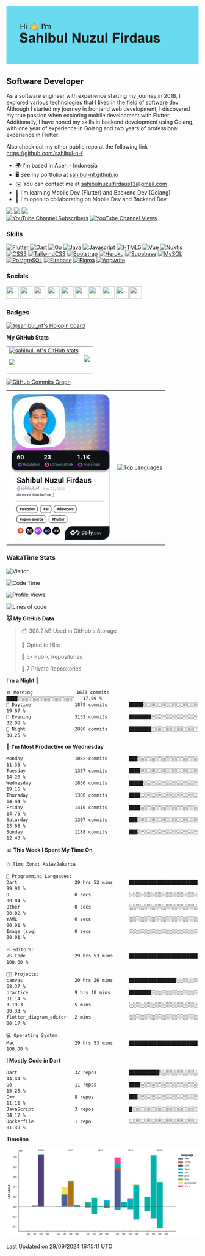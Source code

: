 <!-- Hi <img src="https://raw.githubusercontent.com/MartinHeinz/MartinHeinz/master/wave.gif" width="30px">, my name is Sahibul Nuzul Firdaus -->
<!-- ====================================== -->

![Header](https://github.com/sahibul-nf/sahibul-nf/blob/main/header.png)

Software Developer
-----------------

As a software engineer with experience starting my journey in 2018, I explored various technologies that I liked in the field of software dev. Although I started my journey in frontend web development, I discovered my true passion when exploring mobile development with Flutter. Additionally, I have honed my skills in backend development using Golang, with one year of experience in Golang and two years of professional experience in Flutter.

Also check out my other public repo at the following link <a href="https://github.com/sahibul-n-f">https://github.com/sahibul-n-f<a/>
<br/>
  
* 🌍  I'm based in Aceh - Indonesia
* 🖥️  See my portfolio at [sahibul-nf.github.io](http://sahibul-nf.github.io/)
* ✉️  You can contact me at [sahibulnuzulfirdaus13@gmail.com](mailto:sahibulnuzulfirdaus13@gmail.com)
* 🧠  I'm learning Mobile Dev (Flutter) and Backend Dev (Golang)
* 🤝  I'm open to collaborating on Mobile Dev and Backend Dev

<a href="https://www.twitter.com/sahibul_nf" target="_blank" rel="noreferrer"><img
src="https://img.shields.io/twitter/follow/sahibul_nf?logo=twitter&style=for-the-badge&color=0891b2&labelColor=1c1917"
/></a>
<a href="https://www.github.com/sahibul-nf" target="_blank" rel="noreferrer"><img
src="https://img.shields.io/github/followers/sahibul-nf?logo=github&style=for-the-badge&color=0891b2&labelColor=1c1917" /></a>
<a href="https://www.github.com/sahibul-nf" target="_blank" rel="noreferrer"><img
src="https://img.shields.io/github/stars/sahibul-nf?logo=github&style=for-the-badge&color=0891b2&labelColor=1c1917" /></a>
<br/>
<a href="https://www.youtube.com/channel/UCdWVhgD6M7D5DhwT0jfFITw?sub_confirmation=1">
    <img alt="YouTube Channel Subscribers" title="Youtube Subscribers" src="https://staging.shields.io/youtube/channel/subscribers/UCdWVhgD6M7D5DhwT0jfFITw?logo=youtube&style=for-the-badge&color=0891b2&labelColor=1c1917"></a>
<a href="https://www.youtube.com/channel/UCdWVhgD6M7D5DhwT0jfFITw">
    <img alt="YouTube Channel Views" title="Youtube Views" src="https://staging.shields.io/youtube/channel/views/UCdWVhgD6M7D5DhwT0jfFITw?logo=Youtube&style=for-the-badge&color=0891b2&labelColor=1c1917"></a> 

### Skills

<p align="left">
<a href="https://flutter.dev/" target="_blank" rel="noreferrer"><img src="https://raw.githubusercontent.com/danielcranney/readme-generator/main/public/icons/skills/flutter-colored.svg" width="36" height="36" alt="Flutter" /></a>
<a href="https://go.dev/doc/" target="_blank" rel="noreferrer"><img src="https://raw.githubusercontent.com/danielcranney/readme-generator/main/public/icons/skills/dart-colored.svg" width="36" height="36" alt="Dart" /></a>
<a href="https://go.dev/doc/" target="_blank" rel="noreferrer"><img src="https://raw.githubusercontent.com/danielcranney/readme-generator/main/public/icons/skills/go-colored.svg" width="36" height="36" alt="Go" /></a>
<a href="https://www.oracle.com/java/" target="_blank" rel="noreferrer"><img src="https://raw.githubusercontent.com/danielcranney/readme-generator/main/public/icons/skills/java-colored.svg" width="36" height="36" alt="Java" /></a>
<a href="https://developer.mozilla.org/en-US/docs/Web/JavaScript" target="_blank" rel="noreferrer"><img src="https://raw.githubusercontent.com/danielcranney/readme-generator/main/public/icons/skills/javascript-colored.svg" width="36" height="36" alt="Javascript" /></a>
<a href="https://developer.mozilla.org/en-US/docs/Glossary/HTML5" target="_blank" rel="noreferrer"><img src="https://raw.githubusercontent.com/danielcranney/readme-generator/main/public/icons/skills/html5-colored.svg" width="36" height="36" alt="HTML5" /></a>
<a href="https://vuejs.org/" target="_blank" rel="noreferrer"><img src="https://raw.githubusercontent.com/danielcranney/readme-generator/main/public/icons/skills/vuejs-colored.svg" width="36" height="36" alt="Vue" /></a>
<a href="https://nuxtjs.org/" target="_blank" rel="noreferrer"><img src="https://raw.githubusercontent.com/danielcranney/readme-generator/main/public/icons/skills/nuxtjs-colored.svg" width="36" height="36" alt="Nuxtjs" /></a>
<a href="https://www.w3.org/TR/CSS/#css" target="_blank" rel="noreferrer"><img src="https://raw.githubusercontent.com/danielcranney/readme-generator/main/public/icons/skills/css3-colored.svg" width="36" height="36" alt="CSS3" /></a>
<a href="https://tailwindcss.com/" target="_blank" rel="noreferrer"><img src="https://raw.githubusercontent.com/danielcranney/readme-generator/main/public/icons/skills/tailwindcss-colored.svg" width="36" height="36" alt="TailwindCSS" /></a>
<a href="https://getbootstrap.com/" target="_blank" rel="noreferrer"><img src="https://raw.githubusercontent.com/danielcranney/readme-generator/main/public/icons/skills/bootstrap-colored.svg" width="36" height="36" alt="Bootstrap" /></a>
<a href="https://www.heroku.com/" target="_blank" rel="noreferrer"><img src="https://raw.githubusercontent.com/danielcranney/readme-generator/main/public/icons/skills/heroku-colored.svg" width="36" height="36" alt="Heroku" /></a>
<a href="https://supabase.io/" target="_blank" rel="noreferrer"><img src="https://raw.githubusercontent.com/danielcranney/readme-generator/main/public/icons/skills/supabase-colored.svg" width="36" height="36" alt="Supabase" /></a>
<a href="https://www.mysql.com/" target="_blank" rel="noreferrer"><img src="https://raw.githubusercontent.com/danielcranney/readme-generator/main/public/icons/skills/mysql-colored.svg" width="36" height="36" alt="MySQL" /></a>
<a href="https://www.postgresql.org/" target="_blank" rel="noreferrer"><img src="https://raw.githubusercontent.com/danielcranney/readme-generator/main/public/icons/skills/postgresql-colored.svg" width="36" height="36" alt="PostgreSQL" /></a>
<a href="https://firebase.google.com/" target="_blank" rel="noreferrer"><img src="https://raw.githubusercontent.com/danielcranney/readme-generator/main/public/icons/skills/firebase-colored.svg" width="36" height="36" alt="Firebase" /></a>
<a href="https://www.figma.com/" target="_blank" rel="noreferrer"><img src="https://raw.githubusercontent.com/danielcranney/readme-generator/main/public/icons/skills/figma-colored.svg" width="36" height="36" alt="Figma" /></a>
<a href="https://appwrite.io/" target="_blank" rel="noreferrer"><img src="https://raw.githubusercontent.com/danielcranney/readme-generator/main/public/icons/skills/appwrite-colored.svg" width="36" height="36" alt="Appwrite" /></a>
</p>

### Socials

<p align="left"> <a href="https://www.dev.to/sahibul_nf" target="_blank" rel="noreferrer"><img src="https://raw.githubusercontent.com/danielcranney/readme-generator/main/public/icons/socials/devdotto.svg" width="32" height="32" /></a> <a href="https://www.dribbble.com/sahibul_nf" target="_blank" rel="noreferrer"><img src="https://raw.githubusercontent.com/danielcranney/readme-generator/main/public/icons/socials/dribbble.svg" width="32" height="32" /></a> <a href="https://www.facebook.com/sahibul.nuzul.firdaus" target="_blank" rel="noreferrer"><img src="https://raw.githubusercontent.com/danielcranney/readme-generator/main/public/icons/socials/facebook.svg" width="32" height="32" /></a> <a href="https://www.github.com/sahibul-nf" target="_blank" rel="noreferrer"><img src="https://raw.githubusercontent.com/danielcranney/readme-generator/main/public/icons/socials/github.svg" width="32" height="32" /></a> <a href="http://www.instagram.com/sahibul_nf" target="_blank" rel="noreferrer"><img src="https://raw.githubusercontent.com/danielcranney/readme-generator/main/public/icons/socials/instagram.svg" width="32" height="32" /></a> <a href="https://www.linkedin.com/in/sahibul-nf" target="_blank" rel="noreferrer"><img src="https://raw.githubusercontent.com/danielcranney/readme-generator/main/public/icons/socials/linkedin.svg" width="32" height="32" /></a> <a href="https://www.polywork.com/sahibulnf" target="_blank" rel="noreferrer"><img src="https://raw.githubusercontent.com/danielcranney/readme-generator/main/public/icons/socials/polywork.svg" width="32" height="32" /></a> <a href="http://www.medium.com/@sahibul_nf" target="_blank" rel="noreferrer"><img src="https://raw.githubusercontent.com/danielcranney/readme-generator/main/public/icons/socials/medium.svg" width="32" height="32" /></a> <a href="https://www.twitter.com/sahibul_nf" target="_blank" rel="noreferrer"><img src="https://raw.githubusercontent.com/danielcranney/readme-generator/main/public/icons/socials/twitter.svg" width="32" height="32" /></a> <a href="https://www.youtube.com/channel/UCdWVhgD6M7D5DhwT0jfFITw" target="_blank" rel="noreferrer"><img src="https://raw.githubusercontent.com/danielcranney/readme-generator/main/public/icons/socials/youtube.svg" width="32" height="32" /></a></p>

### Badges

[![@sahibul_nf's Holopin board](https://holopin.io/api/user/board?user=sahibul_nf)](https://holopin.io/@sahibul_nf)

<b>My GitHub Stats</b>

<table>
  <td>
    <a href="http://www.github.com/sahibul-nf"><img src="https://github-readme-stats-sigma-five.vercel.app/api?username=sahibul-nf&show_icons=true&hide=&count_private=true&title_color=0891b2&text_color=ffffff&icon_color=0891b2&bg_color=1c1917&hide_border=true&show_icons=true" alt="sahibul-nf's GitHub stats" /></a>

<a href="http://www.github.com/sahibul-nf"><img src="https://github-readme-streak-stats.herokuapp.com/?user=sahibul-nf&stroke=ffffff&background=1c1917&ring=0891b2&fire=0891b2&currStreakNum=ffffff&currStreakLabel=0891b2&sideNums=ffffff&sideLabels=ffffff&dates=ffffff&hide_border=true" /></a>
  </td>
  <td>
    <img src="https://github-readme-stats.vercel.app/api/wakatime?username=sahibul_nf" />
  </td>
</table>

<a href="http://www.github.com/sahibul-nf"><img src="https://github-readme-activity-graph.cyclic.app/graph?username=sahibul-nf&bg_color=1c1917&color=ffffff&line=0891b2&point=ffffff&area_color=1c1917&area=true&hide_border=true&custom_title=GitHub%20Commits%20Graph" alt="GitHub Commits Graph" /></a>

<table>
  <td>
<a href="https://app.daily.dev/sahibul_nf"><img src="https://github.com/sahibul-nf/sahibul-nf/blob/main/devcard.png" width="270" alt="Sahibul Nuzul Firdaus's Dev Card"/></a>
  </td>
  <td>
<a href="https://github.com/sahibul-nf" align="left"><img src="https://github-readme-stats-sigma-five.vercel.app/api/top-langs/?username=sahibul-nf&langs_count=5&title_color=0891b2&text_color=ffffff&icon_color=0891b2&bg_color=1c1917&hide_border=true&locale=en&hide=html,blade,css,cmake&custom_title=Top%20%Languages" alt="Top Languages" /></a>
  </td>
</table>
  
  
### WakaTime Stats
  
![Visitor](https://komarev.com/ghpvc/?username=sahibul-nf&label=Visitors+Count&color=brightgreen)

<!--START_SECTION:waka-->
![Code Time](http://img.shields.io/badge/Code%20Time-3%2C379%20hrs%205%20mins-blue)

![Profile Views](http://img.shields.io/badge/Profile%20Views-0-blue)

![Lines of code](https://img.shields.io/badge/From%20Hello%20World%20I%27ve%20Written-5.8%20million%20lines%20of%20code-blue)

**🐱 My GitHub Data** 

> 📦 308.2 kB Used in GitHub's Storage 
 > 
> 💼 Opted to Hire
 > 
> 📜 57 Public Repositories 
 > 
> 🔑 7 Private Repositories 
 > 
**I'm a Night 🦉** 

```text
🌞 Morning                1633 commits        ████░░░░░░░░░░░░░░░░░░░░░   17.09 % 
🌆 Daytime                1879 commits        █████░░░░░░░░░░░░░░░░░░░░   19.67 % 
🌃 Evening                3152 commits        ████████░░░░░░░░░░░░░░░░░   32.99 % 
🌙 Night                  2890 commits        ████████░░░░░░░░░░░░░░░░░   30.25 % 
```
📅 **I'm Most Productive on Wednesday** 

```text
Monday                   1082 commits        ███░░░░░░░░░░░░░░░░░░░░░░   11.33 % 
Tuesday                  1357 commits        ████░░░░░░░░░░░░░░░░░░░░░   14.20 % 
Wednesday                1830 commits        █████░░░░░░░░░░░░░░░░░░░░   19.15 % 
Thursday                 1380 commits        ████░░░░░░░░░░░░░░░░░░░░░   14.44 % 
Friday                   1410 commits        ████░░░░░░░░░░░░░░░░░░░░░   14.76 % 
Saturday                 1307 commits        ███░░░░░░░░░░░░░░░░░░░░░░   13.68 % 
Sunday                   1188 commits        ███░░░░░░░░░░░░░░░░░░░░░░   12.43 % 
```


📊 **This Week I Spent My Time On** 

```text
🕑︎ Time Zone: Asia/Jakarta

💬 Programming Languages: 
Dart                     29 hrs 52 mins      █████████████████████████   99.91 % 
D                        0 secs              ░░░░░░░░░░░░░░░░░░░░░░░░░   00.04 % 
Other                    0 secs              ░░░░░░░░░░░░░░░░░░░░░░░░░   00.02 % 
YAML                     0 secs              ░░░░░░░░░░░░░░░░░░░░░░░░░   00.01 % 
Image (svg)              0 secs              ░░░░░░░░░░░░░░░░░░░░░░░░░   00.01 % 

🔥 Editors: 
VS Code                  29 hrs 53 mins      █████████████████████████   100.00 % 

🐱‍💻 Projects: 
canvas                   20 hrs 26 mins      █████████████████░░░░░░░░   68.37 % 
practice                 9 hrs 18 mins       ████████░░░░░░░░░░░░░░░░░   31.14 % 
3.19.3                   5 mins              ░░░░░░░░░░░░░░░░░░░░░░░░░   00.33 % 
flutter_diagram_editor   2 mins              ░░░░░░░░░░░░░░░░░░░░░░░░░   00.17 % 

💻 Operating System: 
Mac                      29 hrs 53 mins      █████████████████████████   100.00 % 
```

**I Mostly Code in Dart** 

```text
Dart                     32 repos            ███████████░░░░░░░░░░░░░░   44.44 % 
Go                       11 repos            ████░░░░░░░░░░░░░░░░░░░░░   15.28 % 
C++                      8 repos             ███░░░░░░░░░░░░░░░░░░░░░░   11.11 % 
JavaScript               3 repos             █░░░░░░░░░░░░░░░░░░░░░░░░   04.17 % 
Dockerfile               1 repo              ░░░░░░░░░░░░░░░░░░░░░░░░░   01.39 % 
```



**Timeline**

![Lines of Code chart](https://raw.githubusercontent.com/sahibul-nf/sahibul-nf/main/assets/bar_graph.png)


 Last Updated on 29/09/2024 16:15:11 UTC
<!--END_SECTION:waka-->
